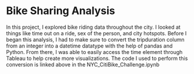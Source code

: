 # Bike Sharing Analysis

In this project, I explored bike riding data throughout the city. I looked at things like time out on a ride, sex of the person, and city hotspots. Before I began this analysis, I had to make sure to convert the tripduration column from an integer into a datetime datatype with the help of pandas and Python. From there, I was able to easily access the time element through Tableau to help create more visualizations. The code I used to perform this conversion is linked above in the NYC_CitiBike_Challenge.ipynb
